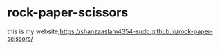 # rock-paper-scissors
this is my website;https://shanzaaslam4354-sudo.github.io/rock-paper-scissors/
